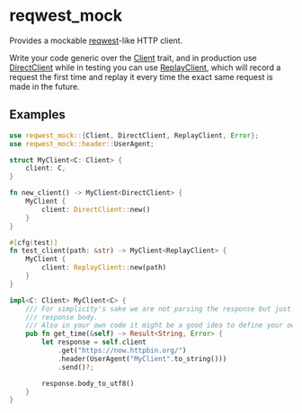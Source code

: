 # reqwest_mock
Provides a mockable [reqwest][]-like HTTP client.

Write your code generic over the [Client](trait.Client.html) trait,
and in production use [DirectClient](struct.DirectClient.html) while in testing
you can use [ReplayClient](struct.ReplayClient.html), which will record a request
the first time and replay it every time the exact same request is made in the
future.

## Examples

```rust
use reqwest_mock::{Client, DirectClient, ReplayClient, Error};
use reqwest_mock::header::UserAgent;

struct MyClient<C: Client> {
    client: C,
}

fn new_client() -> MyClient<DirectClient> {
    MyClient {
        client: DirectClient::new()
    }
}

#[cfg(test)]
fn test_client(path: &str) -> MyClient<ReplayClient> {
    MyClient {
        client: ReplayClient::new(path)
    }
}

impl<C: Client> MyClient<C> {
    /// For simplicity's sake we are not parsing the response but just extracting the
    /// response body.
    /// Also in your own code it might be a good idea to define your own `Error` type.
    pub fn get_time(&self) -> Result<String, Error> {
        let response = self.client
            .get("https://now.httpbin.org/")
            .header(UserAgent("MyClient".to_string()))
            .send()?;

        response.body_to_utf8()
    }
}
```

[reqwest]: https://crates.io/crates/reqwest

